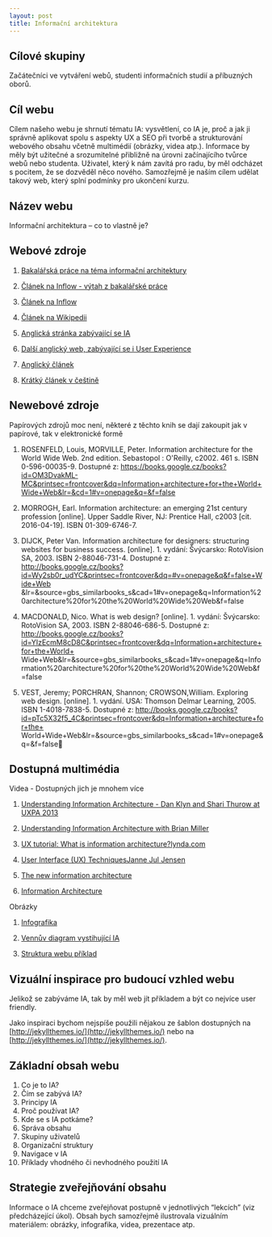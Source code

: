 ```yaml
---
layout: post
title: Informační architektura
---
```


Cílové skupiny
-----------------------------------------------------
Začátečníci ve vytváření webů, studenti informačních studií a příbuzných oborů.

Cíl webu
-----------------------------------------------------
Cílem našeho webu je shrnutí tématu IA: vysvětlení, co IA je, proč a jak ji správně aplikovat spolu s aspekty UX a SEO při tvorbě a strukturování webového obsahu včetně multimédií (obrázky, videa atp.). Informace by měly být užitečné a srozumitelné přibližně na úrovni začínajícího tvůrce webů nebo studenta. Uživatel, který k nám zavítá pro radu, by měl odcházet s pocitem, že se dozvěděl něco nového. Samozřejmě je naším cílem udělat takový web, který splní podmínky pro ukončení kurzu.

Název webu 
-----------------------------------------------------
Informační architektura – co to vlastně je?

Webové zdroje
----------------------------------------------------------------------------------------------------------

1. [Bakalářská práce na téma informační architektury](http://is.muni.cz/th/327463/ff_b/Bakalarska_prace_Lucie_Dvorakova.pdf?zpet=%2Fvyhledavani%2F%3Fsearch%3Dinforma%C4%8Dn%C3%AD%20architektura%20agenda%3Ath%26start%3D1)

2. [Článek na Inflow - výtah z bakalářské práce](http://www.inflow.cz/postup-pri-tvorbe-informacni-architektury-webove-prezentace)

3. [Článek na Inflow ](http://www.inflow.cz/informacni-architektura)

4. [Článek na Wikipedii](https://cs.wikipedia.org/wiki/Informa%C4%8Dn%C3%AD_architektura)

5. [Anglická stránka zabývající se IA](http://www.iainstitute.org/what-is-ia )

6. [Další anglický web, zabývající se i User Experience](http://www.usability.gov/what-and-why/information-architecture.html) 

7. [Anglický článek](http://www.uxbooth.com/articles/complete-beginners-guide-to-information-architecture/)

8. [Krátký článek v češtině](http://www.adaptic.cz/znalosti/efektivni-web/informacni-architektura/)

Newebové zdroje
-----------------------------------------------------
Papírových zdrojů moc není, některé z těchto knih se dají zakoupit jak v papírové, tak v elektronické formě

1. ROSENFELD, Louis, MORVILLE, Peter. Information architecture for the World Wide Web. 2nd edition. Sebastopol : O'Reilly, c2002. 461 s. ISBN 0-596-00035-9. Dostupné z: https://books.google.cz/books?id=OM3DvakML-MC&printsec=frontcover&dq=Information+architecture+for+the+World+Wide+Web&lr=&cd=1#v=onepage&q=&f=false 

2. MORROGH, Earl. Information architecture: an emerging 21st century profession [online]. Upper Saddle River, NJ: Prentice Hall, c2003 [cit. 2016-04-19]. ISBN 01-309-6746-7.

3. DIJCK, Peter Van. Information architecture for designers: structuring websites for business success. [online]. 1. vydání: Švýcarsko: RotoVision SA, 2003. ISBN 2-88046-731-4. Dostupné z: http://books.google.cz/books?id=Wy2sb0r_udYC&printsec=frontcover&dq=#v=onepage&q&f=false+Wide+Web
&lr=&source=gbs_similarbooks_s&cad=1#v=onepage&q=Information%20architecture%20for%20the%20World%20Wide%20Web&f=false

4. MACDONALD, Nico. What is web design? [online]. 1. vydání: Švýcarsko: RotoVision SA, 2003. ISBN 2-88046-686-5. Dostupné z: http://books.google.cz/books?id=YIzEcmM8cD8C&printsec=frontcover&dq=Information+architecture+for+the+World+
Wide+Web&lr=&source=gbs_similarbooks_s&cad=1#v=onepage&q=Information%20architecture%20for%20the%20World%20Wide%20Web&f=false

5. VEST, Jeremy; PORCHRAN, Shannon; CROWSON,William. Exploring web design. [online]. 1. vydání. USA: Thomson Delmar Learning, 2005. ISBN 1-4018-7838-5. Dostupné z: http://books.google.cz/books?id=pTc5X32f5_4C&printsec=frontcover&dq=Information+architecture+for+the+
World+Wide+Web&lr=&source=gbs_similarbooks_s&cad=1#v=onepage&q=&f=false

Dostupná multimédia 
----------------------------------------------------------------------------------------------------------
Videa - Dostupných jich je mnohem více

1. [Understanding Information Architecture - Dan Klyn and Shari Thurow at UXPA 2013](https://www.youtube.com/watch?v=_9kcfq4jqlc) 

2. [Understanding Information Architecture with Brian Miller](https://www.youtube.com/watch?v=Ytv21Jx0hD4)

3. [UX tutorial: What is information architecture?lynda.com](https://www.youtube.com/watch?v=-b6-tuyWmi8  )

4. [User Interface (UX) TechniquesJanne Jul Jensen](https://www.youtube.com/watch?v=7OSkB4BCx00)

5. [The new information architecture](https://www.youtube.com/watch?v=Fou5J7j5uzk )

6. [Information Architecture](https://www.youtube.com/watch?v=xVgepwWXgVo )

Obrázky

1. [Infografika](http://www.keencomputer.com/images/KEENCOMP/InfoormationArch/ia-explained.jpg )

2. [Vennův diagram vystihující IA](http://s.hswstatic.com/gif/illustration-information-architecture-1.gif )

3. [Struktura webu příklad](http://blogs.library.duke.edu/wp-content/uploads/2013/03/lib-ia-1.3.1-20130311.png )

Vizuální inspirace pro budoucí vzhled webu
----------------------------------------------------------------------------------------------------------

Jelikož se zabýváme IA, tak by měl web jít příkladem a být co nejvíce user friendly.

Jako inspiraci bychom nejspíše použili nějakou ze šablon dostupných na [http://jekyllthemes.io/](http://jekyllthemes.io/) nebo na [http://jekyllthemes.io/](http://jekyllthemes.io/).

Základní obsah webu
----------------------------------------------------------------------------------------------------------

1. Co je to IA?
1. Čím se zabývá IA?
1. Principy IA
1. Proč používat IA?
1. Kde se s IA potkáme?
1. Správa obsahu
1. Skupiny uživatelů
1. Organizační struktury
1. Navigace v IA
1. Příklady vhodného či nevhodného použití IA

Strategie zveřejňování obsahu
----------------------------------------------------------------------------------------------------------
Informace o IA chceme zveřejňovat postupně v jednotlivých “lekcích” (viz předcházející úkol). Obsah bych samozřejmě ilustrovala vizuálním materiálem: obrázky, infografika, videa, prezentace atp.

